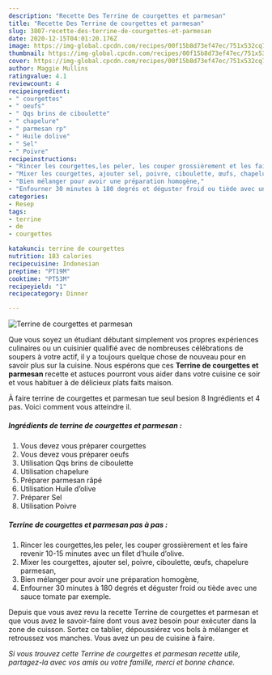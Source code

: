 ```yaml
---
description: "Recette Des Terrine de courgettes et parmesan"
title: "Recette Des Terrine de courgettes et parmesan"
slug: 3807-recette-des-terrine-de-courgettes-et-parmesan
date: 2020-12-15T04:01:20.176Z
image: https://img-global.cpcdn.com/recipes/00f15b8d73ef47ec/751x532cq70/terrine-de-courgettes-et-parmesan-photo-principale-de-la-recette.jpg
thumbnail: https://img-global.cpcdn.com/recipes/00f15b8d73ef47ec/751x532cq70/terrine-de-courgettes-et-parmesan-photo-principale-de-la-recette.jpg
cover: https://img-global.cpcdn.com/recipes/00f15b8d73ef47ec/751x532cq70/terrine-de-courgettes-et-parmesan-photo-principale-de-la-recette.jpg
author: Maggie Mullins
ratingvalue: 4.1
reviewcount: 4
recipeingredient:
- " courgettes"
- " oeufs"
- " Qqs brins de ciboulette"
- " chapelure"
- " parmesan rp"
- " Huile dolive"
- " Sel"
- " Poivre"
recipeinstructions:
- "Rincer les courgettes,les peler, les couper grossièrement et les faire revenir 10-15 minutes avec un filet d’huile d’olive."
- "Mixer les courgettes, ajouter sel, poivre, ciboulette, œufs, chapelure parmesan,"
- "Bien mélanger pour avoir une préparation homogène,"
- "Enfourner 30 minutes à 180 degrés et déguster froid ou tiède avec une sauce tomate par exemple."
categories:
- Resep
tags:
- terrine
- de
- courgettes

katakunci: terrine de courgettes 
nutrition: 183 calories
recipecuisine: Indonesian
preptime: "PT19M"
cooktime: "PT53M"
recipeyield: "1"
recipecategory: Dinner

---
```



![Terrine de courgettes et parmesan](https://img-global.cpcdn.com/recipes/00f15b8d73ef47ec/751x532cq70/terrine-de-courgettes-et-parmesan-photo-principale-de-la-recette.jpg)

Que vous soyez un étudiant débutant simplement vos propres expériences culinaires ou un cuisinier qualifié avec de nombreuses célébrations de soupers à votre actif, il y a toujours quelque chose de nouveau pour en savoir plus sur la cuisine. Nous espérons que ces <strong> Terrine de courgettes et parmesan </strong> recette et astuces pourront vous aider dans votre cuisine ce soir et vous habituer à de délicieux plats faits maison.

<!--inarticleads1-->

À faire terrine de courgettes et parmesan tue seul besion 8 Ingrédients et 4 pas. Voici comment vous atteindre il.

##### Ingrédients de terrine de courgettes et parmesan :

1. Vous devez vous préparer  courgettes
1. Vous devez vous préparer  oeufs
1. Utilisation  Qqs brins de ciboulette
1. Utilisation  chapelure
1. Préparer  parmesan râpé
1. Utilisation  Huile d’olive
1. Préparer  Sel
1. Utilisation  Poivre




<!--inarticleads2-->

##### Terrine de courgettes et parmesan pas à pas :

1. Rincer les courgettes,les peler, les couper grossièrement et les faire revenir 10-15 minutes avec un filet d’huile d’olive.
1. Mixer les courgettes, ajouter sel, poivre, ciboulette, œufs, chapelure parmesan,
1. Bien mélanger pour avoir une préparation homogène,
1. Enfourner 30 minutes à 180 degrés et déguster froid ou tiède avec une sauce tomate par exemple.




<!--inarticleads1-->

<p>
Depuis que vous avez revu la recette Terrine de courgettes et parmesan et que vous avez le savoir-faire dont vous avez besoin pour exécuter dans la zone de cuisson. Sortez ce tablier, dépoussiérez vos bols à mélanger et retroussez vos manches. Vous avez un peu de cuisine à faire.
</p>

<p>
<i>Si vous trouvez cette Terrine de courgettes et parmesan recette utile, partagez-la avec vos amis ou votre famille, merci et bonne chance.</i>
</p>
